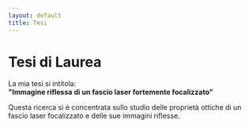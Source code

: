 ```yaml
---
layout: default
title: Tesi
---
```


# Tesi di Laurea

La mia tesi si intitola:  
**"Immagine riflessa di un fascio laser fortemente focalizzato"**

Questa ricerca si è concentrata sullo studio delle proprietà ottiche di un fascio laser focalizzato e delle sue immagini riflesse.
